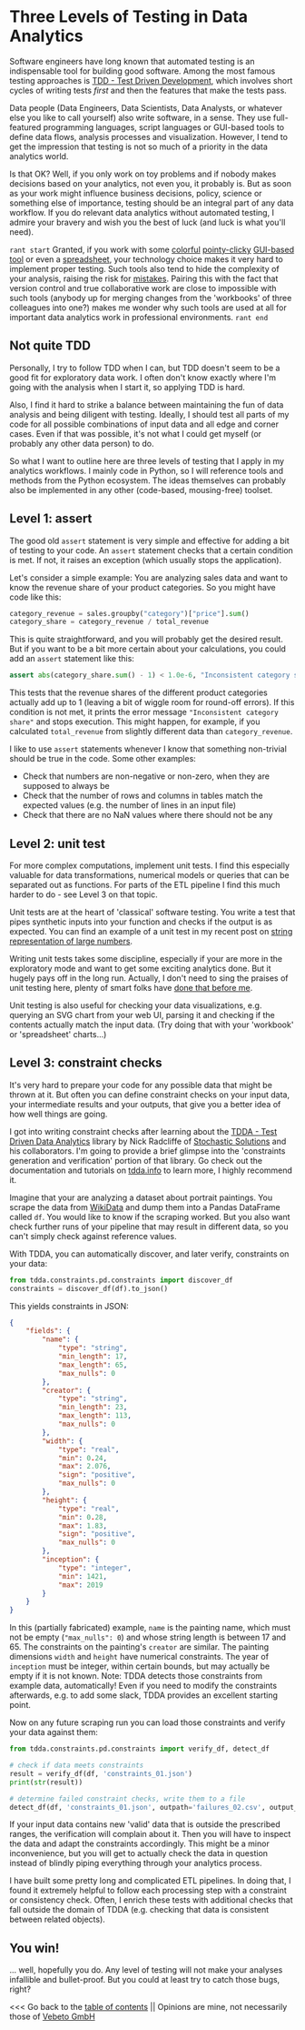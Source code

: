 # Three Levels of Testing in Data Analytics

Software engineers have long known that automated testing is an indispensable tool for building good software.
Among the most famous testing approaches is [TDD - Test Driven Development](https://en.wikipedia.org/wiki/Test-driven_development),
which involves short cycles of writing tests _first_ and then the features that make the tests pass.

Data people (Data Engineers, Data Scientists, Data Analysts, or whatever else you like to call yourself)
also write software, in a sense.
They use full-featured programming languages, script languages or GUI-based tools to define data flows,
analysis processes and visualization.
However, I tend to get the impression that testing is not so much of a priority in the data analytics world.

Is that OK? Well, if you only work on toy problems and if nobody makes decisions
based on your analytics, not even you, it probably is.
But as soon as your work might influence business decisions, policy, science or something else of importance,
testing should be an integral part of any data workflow.
If you do relevant data analytics without automated testing, I admire your bravery and wish you the best of luck (and luck is what you'll need).

``rant start``
Granted, if you work with some [colorful](https://www.qlik.com) [pointy-clicky](https://www.tableau.com) [GUI-based tool](https://powerbi.microsoft.com/)
or even a [spreadsheet](https://products.office.com/excel), your technology choice makes it very hard to implement proper testing.
Such tools also tend to hide the complexity of your analysis, raising the risk for [mistakes](http://www.eusprig.org/horror-stories.htm).
Pairing this with the fact that version control and true collaborative work are close to impossible with such tools
(anybody up for merging changes from the 'workbooks' of three colleagues into one?) makes me wonder
why such tools are used at all for important data analytics work in professional environments.
``rant end``


## Not quite TDD

Personally, I try to follow TDD when I can, but TDD doesn't seem to be a good fit for exploratory data work.
I often don't know exactly where I'm going with the analysis when I start it, so applying TDD is hard.

Also, I find it hard to strike a balance between maintaining the fun of data analysis and being diligent with testing.
Ideally, I should test all parts of my code for all possible combinations of input data and all edge and corner cases.
Even if that was possible, it's not what I could get myself (or probably any other data person) to do.

So what I want to outline here are three levels of testing that I apply in my analytics workflows.
I mainly code in Python, so I will reference tools and methods from the Python ecosystem.
The ideas themselves can probably also be implemented in any other (code-based, mousing-free) toolset.


## Level 1: assert

The good old ``assert`` statement is very simple and effective for adding a bit of testing to your code.
An ``assert`` statement checks that a certain condition is met. If not, it raises an exception (which usually stops the application).

Let's consider a simple example: You are analyzing sales data and want to know the revenue share of your product categories.
So you might have code like this:
```python
category_revenue = sales.groupby("category")["price"].sum()
category_share = category_revenue / total_revenue
```

This is quite straightforward, and you will probably get the desired result.
But if you want to be a bit more certain about your calculations, you could add an ``assert`` statement like this:
```python
assert abs(category_share.sum() - 1) < 1.0e-6, "Inconsistent category share"
```

This tests that the revenue shares of the different product categories actually add up to 1 (leaving a bit of wiggle room for round-off errors).
If this condition is not met, it prints the error message ``"Inconsistent category share"`` and stops execution.
This might happen, for example, if you calculated ``total_revenue`` from slightly different data than ``category_revenue``.

I like to use ``assert`` statements whenever I know that something non-trivial should be true in the code.
Some other examples:

* Check that numbers are non-negative or non-zero, when they are supposed to always be
* Check that the number of rows and columns in tables match the expected values (e.g. the number of lines in an input file)
* Check that there are no NaN values where there should not be any


## Level 2: unit test

For more complex computations, implement unit tests.
I find this especially valuable for data transformations, numerical models or queries that can be separated out as functions.
For parts of the ETL pipeline I find this much harder to do - see Level 3 on that topic.

Unit tests are at the heart of 'classical' software testing.
You write a test that pipes synthetic inputs into your function and checks if the output is as expected.
You can find an example of a unit test in my recent post on [string representation of large numbers](sround.md).

Writing unit tests takes some discipline, especially if your are more in the exploratory mode and want to 
get some exciting analytics done.
But it hugely pays off in the long run.
Actually, I don't need to sing the praises of unit testing here, plenty of smart folks 
have [done that before me](https://duckduckgo.com/?q=why+should+i+do+unit+testing&ia=web).

Unit testing is also useful for checking your data visualizations, e.g. querying an SVG chart from your web UI,
parsing it and checking if the contents actually match the input data.
(Try doing that with your 'workbook' or 'spreadsheet' charts...)


## Level 3: constraint checks

It's very hard to prepare your code for any possible data that might be thrown at it.
But often you can define constraint checks on your input data, your intermediate results and your outputs, that give you a better
idea of how well things are going.

I got into writing constraint checks after learning about the [TDDA - Test Driven Data Analytics](http://www.tdda.info) library
by Nick Radcliffe of [Stochastic Solutions](http://stochasticsolutions.com/) and his collaborators.
I'm going to provide a brief glimpse into the 'constraints generation and verification' portion of that library.
Go check out the documentation and tutorials on [tdda.info](http://www.tdda.info) to learn more, I highly recommend it.

Imagine that your are analyzing a dataset about portrait paintings.
You scrape the data from [WikiData](https://www.wikidata.org) and dump them into a Pandas DataFrame called ``df``.
You would like to know if the scraping worked.
But you also want check further runs of your pipeline that may result in different data, 
so you can't simply check against reference values.

With TDDA, you can automatically discover, and later verify, constraints on your data:

```python
from tdda.constraints.pd.constraints import discover_df
constraints = discover_df(df).to_json()
```

This yields constraints in JSON:
```json
{
    "fields": {
        "name": {
            "type": "string",
            "min_length": 17,
            "max_length": 65,
            "max_nulls": 0
        },
        "creator": {
            "type": "string",
            "min_length": 23,
            "max_length": 113,
            "max_nulls": 0
        },
        "width": {
            "type": "real",
            "min": 0.24,
            "max": 2.076,
            "sign": "positive",
            "max_nulls": 0
        },
        "height": {
            "type": "real",
            "min": 0.28,
            "max": 1.83,
            "sign": "positive",
            "max_nulls": 0
        },
        "inception": {
            "type": "integer",
            "min": 1421,
            "max": 2019
        }
    }
}
```

In this (partially fabricated) example, ``name`` is the painting name, which must not be empty (``"max_nulls": 0``)
and whose string length is between 17 and 65.
The constraints on the painting's ``creator`` are similar.
The painting dimensions ``width`` and ``height`` have numerical constraints.
The year of ``inception`` must be integer, within certain bounds, but may actually be empty if it is not known.
Note: TDDA detects those constraints from example data, automatically! Even if you need to modify the constraints afterwards,
e.g. to add some slack, TDDA provides an excellent starting point.

Now on any future scraping run you can load those constraints and verify your data against them:
```python
from tdda.constraints.pd.constraints import verify_df, detect_df

# check if data meets constraints
result = verify_df(df, 'constraints_01.json')
print(str(result))

# determine failed constraint checks, write them to a file
detect_df(df, 'constraints_01.json', outpath='failures_02.csv', output_fields=[], per_constraint=True)
```

If your input data contains new 'valid' data that is outside the prescribed ranges, the verification will complain about it.
Then you will have to inspect the data and adapt the constraints accordingly.
This might be a minor inconvenience, but you will get to actually check the data in question instead
of blindly piping everything through your analytics process.

I have built some pretty long and complicated ETL pipelines.
In doing that, I found it extremely helpful to follow each processing step with a constraint or consistency check.
Often, I enrich these tests with additional checks that fall outside
the domain of TDDA (e.g. checking that data is consistent between related objects).


## You win!

... well, hopefully you do. Any level of testing will not make your analyses infallible and bullet-proof.
But you could at least try to catch those bugs, right?





<<< Go back to the [table of contents](../README.md) || Opinions are mine, not necessarily those of [Vebeto GmbH](https://www.vebeto.de)